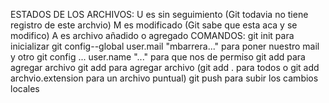 ESTADOS DE LOS ARCHIVOS: 
U es sin seguimiento (Git todavia no tiene registro de este archvio) 
M es modificado (Git sabe que esta aca y se modifico)
A es archivo añadido o agregado
COMANDOS:
git init para inicializar
git config--global user.mail "mbarrera..." para poner nuestro mail y otro git config ... user.name "..." para que nos de permiso
git add para agregar archivo
git add para agregar archivo (git add . para todos o git add archvio.extension para un archivo puntual)
git push para subir los cambios locales 